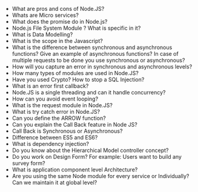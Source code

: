 - What are pros and cons of Node.JS?
- Whats are Micro services?
- What does the promise do in Node.js?
- Node.js File System Module ? What is specific in it?
- What is Data Modelling?
- What is the scope in the Javascript?
- What is the difference between synchronous and asynchronous functions? Give an example of asynchronous functions? In case of multiple requests to be done you use synchronous or asynchronous?
- How will you capture an error in synchronous and asynchronous levels?
- How many types of modules are used in Node.JS?
- Have you used Crypto? How to stop a SQL Injection?
- What is an error first callback?
- Node.JS is a single threading and can it handle concurrency?
- How can you avoid event looping?
- What is the request module in Node.JS?
- What is try catch error in Node.JS?
- Can you define the ARROW function?
- Can you explain the Call Back feature in Node JS?
- Call Back is Synchronous or Asynchronous?
- Difference between ES5 and ES6?
- What is dependency injection?
- Do you know about the Hierarchical Model controller concept?
- Do you work on Design Form? For example: Users want to build any survey form?
- What is application component level Architecture?
- Are you using the same Node module for every service or Individually? Can we maintain it at global level?
